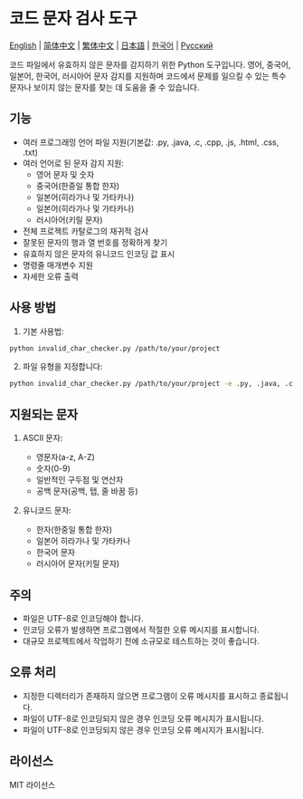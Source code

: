 # 코드 문자 검사 도구

[English](README.md) | [简体中文](README_zh.md) | [繁体中文](README_zh_TW.md) | [日本語](README_ja.md) | [한국어](README_ko.md) | [Русский](README_ru.md)


코드 파일에서 유효하지 않은 문자를 감지하기 위한 Python 도구입니다. 영어, 중국어, 일본어, 한국어, 러시아어 문자 감지를 지원하며 코드에서 문제를 일으킬 수 있는 특수 문자나 보이지 않는 문자를 찾는 데 도움을 줄 수 있습니다.

## 기능

- 여러 프로그래밍 언어 파일 지원(기본값: .py, .java, .c, .cpp, .js, .html, .css, .txt)
- 여러 언어로 된 문자 감지 지원:
  - 영어 문자 및 숫자
  - 중국어(한중일 통합 한자)
  - 일본어(히라가나 및 가타카나)
  - 일본어(히라가나 및 가타카나)
  - 러시아어(키릴 문자)
- 전체 프로젝트 카탈로그의 재귀적 검사
- 잘못된 문자의 행과 열 번호를 정확하게 찾기
- 유효하지 않은 문자의 유니코드 인코딩 값 표시
- 명령줄 매개변수 지원
- 자세한 오류 출력
## 사용 방법

1. 기본 사용법:
```bash
python invalid_char_checker.py /path/to/your/project
```

2. 파일 유형을 지정합니다:
```bash
python invalid_char_checker.py /path/to/your/project -e .py, .java, .c, .cpp, .js, .html, .css, .txt
```

## 지원되는 문자

1. ASCII 문자:
   - 영문자(a-z, A-Z)
   - 숫자(0-9)
   - 일반적인 구두점 및 연산자
   - 공백 문자(공백, 탭, 줄 바꿈 등)

2. 유니코드 문자:
   - 한자(한중일 통합 한자)
   - 일본어 히라가나 및 가타카나
   - 한국어 문자
   - 러시아어 문자(키릴 문자)

## 주의

- 파일은 UTF-8로 인코딩해야 합니다.
- 인코딩 오류가 발생하면 프로그램에서 적절한 오류 메시지를 표시합니다.
- 대규모 프로젝트에서 작업하기 전에 소규모로 테스트하는 것이 좋습니다.

## 오류 처리

- 지정한 디렉터리가 존재하지 않으면 프로그램이 오류 메시지를 표시하고 종료됩니다.
- 파일이 UTF-8로 인코딩되지 않은 경우 인코딩 오류 메시지가 표시됩니다.
- 파일이 UTF-8로 인코딩되지 않은 경우 인코딩 오류 메시지가 표시됩니다.

## 라이선스

MIT 라이선스
